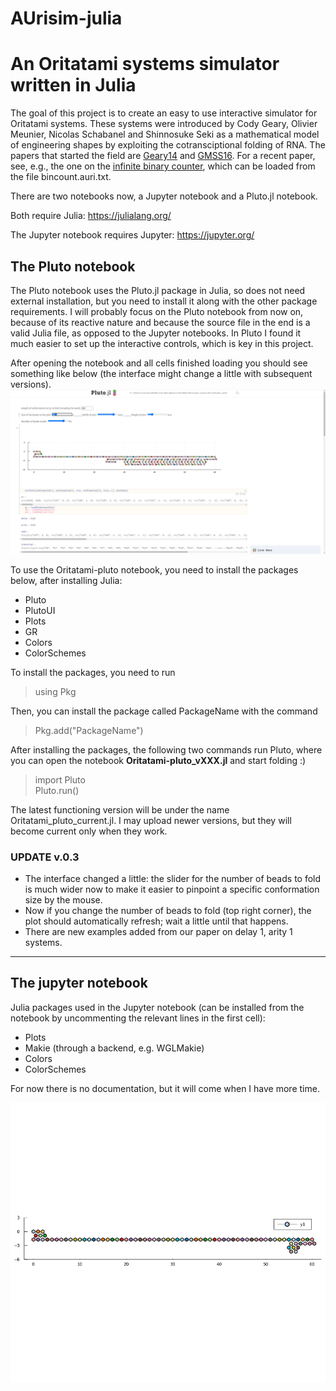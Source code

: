 # AUrisim-julia
# An Oritatami systems simulator written in Julia

The goal of this project is to create an easy to use interactive simulator for Oritatami systems.
These systems were introduced by Cody Geary, Olivier Meunier, Nicolas Schabanel and Shinnosuke Seki as a mathematical model of engineering shapes by exploiting the cotransciptional folding of RNA. The papers that started the field are [Geary14](https://science.sciencemag.org/content/345/6198/799.abstract) and [GMSS16](https://drops.dagstuhl.de/opus/volltexte/2016/6456/pdf/LIPIcs-MFCS-2016-43.pdf). For a recent paper, see, e.g., the one on the  [infinite binary counter](https://link.springer.com/chapter/10.1007/978-3-030-38919-2_46), which can be loaded from the file bincount.auri.txt.

There are two notebooks now, a Jupyter notebook and a Pluto.jl notebook.

Both require Julia: 
https://julialang.org/

The Jupyter notebook requires Jupyter: 
https://jupyter.org/

## The Pluto notebook

The Pluto notebook uses the Pluto.jl package in Julia, so does not need external installation, but you need to install it along with the other package requirements.
I will probably focus on the Pluto notebook from now on, because of its reactive nature and because the source file in the end is a valid Julia file, as opposed to the Jupyter notebooks. In Pluto I found it much easier to set up the interactive controls, which is key in this project.  

After opening the notebook and all cells finished loading you should see something like below (the interface might change a little with subsequent versions).
[![Video guide to running the PLuto notebook](https://github.com/szfazekas/AUrisim-julia/blob/main/Screenshot1_pluto.png)](https://youtu.be/Q6COatnYR4s)


To use the Oritatami-pluto notebook, you need to install the packages below, after installing Julia:
 - Pluto
 - PlutoUI
 - Plots
 - GR
 - Colors
 - ColorSchemes


To install the packages, you need to run
> using Pkg

Then, you can install the package called PackageName with the command
> Pkg.add("PackageName")

After installing the packages, the following two commands run Pluto, where you can open the notebook **Oritatami-pluto_vXXX.jl** and start folding :)
> import Pluto  
> Pluto.run()

The latest functioning version will be under the name Oritatami_pluto_current.jl.
I may upload newer versions, but they will become current only when they work.

### UPDATE v.0.3

- The interface changed a little: the slider for the number of beads to fold is much wider now to make it easier to pinpoint a specific conformation size by the mouse.
- Now if you change the number of beads to fold (top right corner), the plot should automatically refresh; wait a little until that happens.
- There are new examples added from our paper on delay 1, arity 1 systems.

-------------------------------------------------------

## The jupyter notebook

Julia packages used in the Jupyter notebook (can be installed from the notebook by uncommenting the relevant lines in the first cell):
- Plots
- Makie (through a backend, e.g. WGLMakie)
- Colors
- ColorSchemes


For now there is no documentation, but it will come when I have more time.


![Image of BinaryCounter](https://github.com/szfazekas/AUrisim-julia/blob/main/counter1k.gif)

